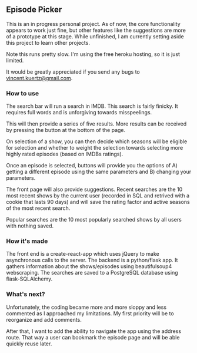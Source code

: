 ## Episode Picker

This is an in progress personal project. As of now, the core functionality appears to work just fine, but other features like the suggestions are more of a prototype at this stage. While unfinished, I am currently setting aside this project to learn other projects.

Note this runs pretty slow. I'm using the free heroku hosting, so it is just limited.

It would be greatly appreciated if you send any bugs to vincent.kuertz@gmail.com.

### How to use

The search bar will run a search in IMDB. This search is fairly finicky. It requires full words and is unforgiving towards misspeelings.

This will then provide a series of five results. More results can be received by pressing the button at the bottom of the page. 

On selection of a show, you can then decide which seasons will be eligible for selection and whether to weight the selection towards selecting more highly rated episodes (based on IMDBs ratings).

Once an episode is selected, buttons will provide you the options of A) getting a different episode using the same parameters and B) changing your parameters.

The front page will also provide suggestions. Recent searches are the 10 most recent shows by the current user (recorded in SQL and retrived with a cookie that lasts 90 days) and will save the rating factor and active seasons of the most recent search. 

Popular searches are the 10 most popularly searched shows by all users with nothing saved.


### How it's made

The front end is a create-react-app which uses jQuery to make asynchronous calls to the server. The backend is a python/flask app. It gathers information about the shows/episodes using beautifulsoup4 webscraping. The searches are saved to a PostgreSQL database using flask-SQLAlchemy.


### What's next?

Unfortunately, the coding became more and more sloppy and less commented as I approached my limitations. My first priority will be to reorganize and add comments. 

After that, I want to add the ability to navigate the app using the address route. That way a user can bookmark the episode page and will be able quickly reuse later.
